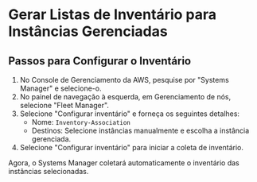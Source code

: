 # Gerar Listas de Inventário para Instâncias Gerenciadas

## Passos para Configurar o Inventário

1. No Console de Gerenciamento da AWS, pesquise por "Systems Manager" e selecione-o.
2. No painel de navegação à esquerda, em Gerenciamento de nós, selecione "Fleet Manager".
3. Selecione "Configurar inventário" e forneça os seguintes detalhes:
   - Nome: `Inventory-Association`
   - Destinos: Selecione instâncias manualmente e escolha a instância gerenciada.
4. Selecione "Configurar inventário" para iniciar a coleta de inventário.

Agora, o Systems Manager coletará automaticamente o inventário das instâncias selecionadas.
